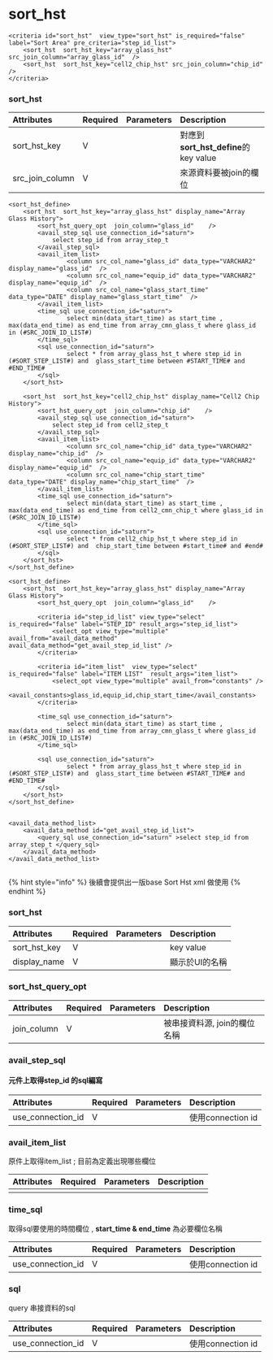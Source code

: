 # sort\_hst

```markup
<criteria id="sort_hst"  view_type="sort_hst" is_required="false" label="Sort Area" pre_criteria="step_id_list">
    <sort_hst  sort_hst_key="array_glass_hst" src_join_column="array_glass_id"  />
    <sort_hst  sort_hst_key="cell2_chip_hst" src_join_column="chip_id"  />
</criteria>
```

### sort\_hst

| Attributes | Required | Parameters | Description |
| :--- | :--- | :--- | :--- |
| sort\_hst\_key | V |  | 對應到**sort\_hst\_define**的key value |
| src\_join\_column | V |  | 來源資料要被join的欄位 |

```markup
<sort_hst_define>
    <sort_hst  sort_hst_key="array_glass_hst" display_name="Array Glass History">
        <sort_hst_query_opt  join_column="glass_id"    />
        <avail_step_sql use_connection_id="saturn">
            select step_id from array_step_t
        </avail_step_sql>
        <avail_item_list> 
                <column src_col_name="glass_id" data_type="VARCHAR2" display_name="glass_id"  />
                <column src_col_name="equip_id" data_type="VARCHAR2" display_name="equip_id"  />
                <column src_col_name="glass_start_time" data_type="DATE" display_name="glass_start_time"  />
        </avail_item_list>
        <time_sql use_connection_id="saturn">
                select min(data_start_time) as start_time , max(data_end_time) as end_time from array_cmn_glass_t where glass_id in (#SRC_JOIN_ID_LIST#) 
        </time_sql>
        <sql use_connection_id="saturn">
                select * from array_glass_hst_t where step_id in (#SORT_STEP_LIST#) and  glass_start_time between #START_TIME# and #END_TIME# 
        </sql>
    </sort_hst>

    <sort_hst  sort_hst_key="cell2_chip_hst" display_name="Cell2 Chip History">
        <sort_hst_query_opt  join_column="chip_id"    />
        <avail_step_sql use_connection_id="saturn">
            select step_id from cell2_step_t
        </avail_step_sql>
        <avail_item_list> 
                <column src_col_name="chip_id" data_type="VARCHAR2" display_name="chip_id"  />
                <column src_col_name="equip_id" data_type="VARCHAR2" display_name="equip_id"  />
                <column src_col_name="chip_start_time" data_type="DATE" display_name="chip_start_time"  />
        </avail_item_list>
        <time_sql use_connection_id="saturn">
                select min(data_start_time) as start_time , max(data_end_time) as end_time from cell2_cmn_chip_t where glass_id in (#SRC_JOIN_ID_LIST#) 
        </time_sql>
        <sql use_connection_id="saturn">
                select * from cell2_chip_hst_t where step_id in (#SORT_STEP_LIST#) and  chip_start_time between #start_time# and #end#
        </sql>
    </sort_hst>
</sort_hst_define>
```

```markup
<sort_hst_define>
    <sort_hst  sort_hst_key="array_glass_hst" display_name="Array Glass History">
        <sort_hst_query_opt  join_column="glass_id"    />
        
        <criteria id="step_id_list" view_type="select" is_required="false" label="STEP_ID" result_args="step_id_list">
            <select_opt view_type="multiple" avail_from="avail_data_method" avail_data_method="get_avail_step_id_list" />
        </criteria>
        
        <criteria id="item_list"  view_type="select" is_required="false" label="ITEM LIST"  result_args="item_list">
        	<select_opt view_type="multiple" avail_from="constants" />
        	<avail_constants>glass_id,equip_id,chip_start_time</avail_constants>
        </criteria>
        
        <time_sql use_connection_id="saturn">
                select min(data_start_time) as start_time , max(data_end_time) as end_time from array_cmn_glass_t where glass_id in (#SRC_JOIN_ID_LIST#) 
        </time_sql>
        
        <sql use_connection_id="saturn">
                select * from array_glass_hst_t where step_id in (#SORT_STEP_LIST#) and  glass_start_time between #START_TIME# and #END_TIME# 
        </sql>
    </sort_hst>
</sort_hst_define>


<avail_data_method_list>
    <avail_data_method id="get_avail_step_id_list">
        <query_sql use_connection_id="saturn" >select step_id from array_step_t </query_sql>
    </avail_data_method>
</avail_data_method_list>


```

{% hint style="info" %}
後續會提供出一版base Sort Hst xml 做使用
{% endhint %}

### sort\_hst

| Attributes | Required | Parameters | Description |
| :--- | :--- | :--- | :--- |
| sort\_hst\_key | V |  | key value |
| display\_name | V |  | 顯示於UI的名稱 |

### sort\_hst\_query\_opt

| Attributes | Required | Parameters | Description |
| :--- | :--- | :--- | :--- |
| join\_column | V |  | 被串接資料源, join的欄位名稱 |

### avail\_step\_sql

#### 元件上取得step\_id 的sql編寫

| Attributes | Required | Parameters | Description |
| :--- | :--- | :--- | :--- |
| use\_connection\_id | V |  | 使用connection id |

### avail\_item\_list

原件上取得item\_list ; 目前為定義出現哪些欄位

| Attributes | Required | Parameters | Description |
| :--- | :--- | :--- | :--- |
|  |  |  |  |

### time\_sql

取得sql要使用的時間欄位 , **start\_time &  end\_time** 為必要欄位名稱

| Attributes | Required | Parameters | Description |
| :--- | :--- | :--- | :--- |
| use\_connection\_id | V |  | 使用connection id |

### sql

query 串接資料的sql 

| Attributes | Required | Parameters | Description |
| :--- | :--- | :--- | :--- |
| use\_connection\_id | V |  | 使用connection id |

